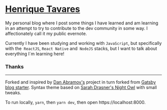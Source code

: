 # [Henrique Tavares](https://henriquetavares.com/)

My personal blog where I post some things I have learned and am learning in an attempt to try to contribute to the dev community in some way. I affectionately call it my public evernote.

Currently I have been studying and working with `JavaScript`, but specifically with the` ReactJS`, `React Native` and` NodeJS` stacks, but I want to talk about everything I´m learning here!

### Thanks
----

Forked and inspired by [Dan Abramov's](https://github.com/gaearon/overreacted.io)  project in turn forked from [Gatsby blog starter](https://github.com/gatsbyjs/gatsby-starter-blog). Syntax theme based on [Sarah Drasner's Night Owl](https://github.com/sdras/night-owl-vscode-theme/) with small tweaks.

To run locally, `yarn`, then `yarn dev`, then open https://localhost:8000.
